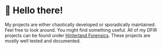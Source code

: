# 👋 Hello there!
My projects are either chaotically developed or sporadically maintained. Feel free to look around. You might find something useful. All of my DFIR projects can be found under [Hinterland Forensics](https://github.com/stars/cuhsat/lists/hinterland-forensics). These projects are mostly well tested and documented.





